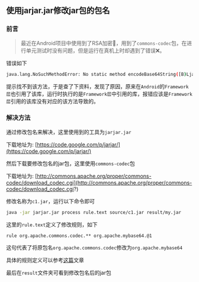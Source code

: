 ## 使用jarjar.jar修改jar包的包名

### 前言

> 最近在Android项目中使用到了RSA加密🔐，用到了`commons-codec`包，在进行单元测试时没有问题，但是运行在真机上时却遇到了错误❌。

错误如下

```bash
java.lang.NoSuchMethodError: No static method encodeBase64String([B)Ljava/lang/String
```

提示找不到该方法，于是查了下资料，发现了原因，原来在`Android`的`Framework层`也引用了该库，运行时执行的是`Framework层`中引用的库，报错应该是`Framework层`引用的该库没有对应的该方法导致的。

### 解决方法

通过修改包名来解决，这里使用到的工具为`jarjar.jar`

下载地址为: [https://code.google.com/p/jarjar/](https://code.google.com/p/jarjar/)

然后下载要修改包名的jar包，这里使用`commons-codec`包

下载地址为: [http://commons.apache.org/proper/commons-codec/download_codec.cgi](http://commons.apache.org/proper/commons-codec/download_codec.cgi?)

修改名称为`c1.jar`，运行以下命令即可

```bash
java -jar jarjar.jar process rule.text source/c1.jar result/my.jar
```

这里的`rule.text`定义了修改规则，如下

```ba sh
rule org.apache.commons.codec.** org.apache.mybase64.@1
```

这句代表了将原包名`org.apache.commons.codec`修改为`org.apache.mybase64`

具体的规则定义可以参考[这篇](https://www.cnblogs.com/yejiurui/p/4283505.html)文章

最后在`result`文件夹可看到修改包名后的jar包

